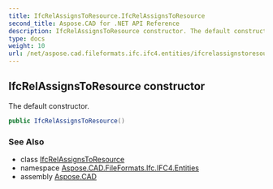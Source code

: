 ```yaml
---
title: IfcRelAssignsToResource.IfcRelAssignsToResource
second_title: Aspose.CAD for .NET API Reference
description: IfcRelAssignsToResource constructor. The default constructor
type: docs
weight: 10
url: /net/aspose.cad.fileformats.ifc.ifc4.entities/ifcrelassignstoresource/ifcrelassignstoresource/
---
```

## IfcRelAssignsToResource constructor

The default constructor.

```csharp
public IfcRelAssignsToResource()
```

### See Also

* class [IfcRelAssignsToResource](../)
* namespace [Aspose.CAD.FileFormats.Ifc.IFC4.Entities](../../ifcrelassignstoresource/)
* assembly [Aspose.CAD](../../../)


